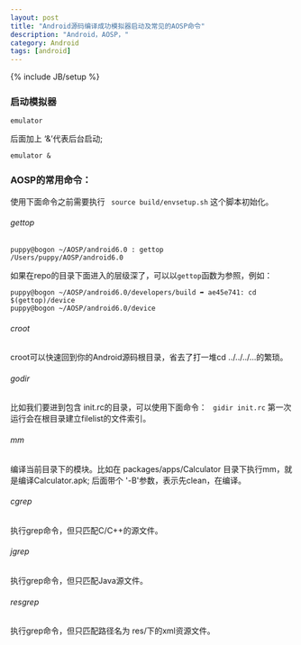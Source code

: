 ```yaml
---
layout: post
title: "Android源码编译成功模拟器启动及常见的AOSP命令"
description: "Android，AOSP，"
category: Android
tags: [android]
---
```

{% include JB/setup %}


### 启动模拟器

```
emulator
```
后面加上 ‘&’代表后台启动;
```
emulator &
```


### AOSP的常用命令：

使用下面命令之前需要执行
` source build/envsetup.sh` 这个脚本初始化。

###### gettop
```
puppy@bogon ~/AOSP/android6.0 : gettop
/Users/puppy/AOSP/android6.0
```

如果在repo的目录下面进入的层级深了，可以以` gettop `函数为参照，例如：

```
puppy@bogon ~/AOSP/android6.0/developers/build ➦ ae45e741: cd $(gettop)/device
puppy@bogon ~/AOSP/android6.0/device
```


###### croot
croot可以快速回到你的Android源码根目录，省去了打一堆cd ../../../...的繁琐。


###### godir
比如我们要进到包含 init.rc的目录，可以使用下面命令：
` gidir init.rc` 第一次运行会在根目录建立filelist的文件索引。

###### mm
编译当前目录下的模块。比如在 packages/apps/Calculator 目录下执行mm，就是编译Calculator.apk; 后面带个 '-B'参数，表示先clean，在编译。

###### cgrep
执行grep命令，但只匹配C/C++的源文件。

###### jgrep
执行grep命令，但只匹配Java源文件。

###### resgrep
执行grep命令，但只匹配路径名为 res/下的xml资源文件。
